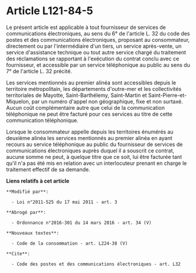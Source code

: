 # Article L121-84-5

Le présent article est applicable à tout fournisseur de services de communications électroniques, au sens du 6° de l'article
L. 32 du code des postes et des communications électroniques, proposant au consommateur, directement ou par l'intermédiaire
d'un tiers, un service après-vente, un service d'assistance technique ou tout autre service chargé du traitement des
réclamations se rapportant à l'exécution du contrat conclu avec ce fournisseur, et accessible par un service téléphonique au
public au sens du 7° de l'article L. 32 précité. 

Les services mentionnés au premier alinéa sont accessibles depuis le territoire métropolitain, les départements d'outre-mer
et les collectivités territoriales de Mayotte, Saint-Barthélemy, Saint-Martin et Saint-Pierre-et-Miquelon, par un numéro
d'appel non géographique, fixe et non surtaxé. Aucun  coût complémentaire autre que celui de la communication téléphonique ne
peut être facturé pour ces services au titre de cette communication  téléphonique.

Lorsque le consommateur appelle depuis les territoires énumérés au deuxième alinéa les services mentionnés au premier alinéa
en ayant recours au service téléphonique au public du fournisseur de services de communications électroniques auprès duquel
il a souscrit ce contrat, aucune somme ne peut, à quelque titre que ce soit, lui être facturée tant qu'il n'a pas été mis en
relation avec un interlocuteur prenant en charge le traitement effectif de sa demande.

**Liens relatifs à cet article**

	**Modifié par**:

	  - Loi n°2011-525 du 17 mai 2011 - art. 3

	**Abrogé par**:

	  - Ordonnance n°2016-301 du 14 mars 2016 - art. 34 (V)

	**Nouveaux textes**:

	  - Code de la consommation - art. L224-38 (V)

	**Cite**:

	  - Code des postes et des communications électroniques - art. L32
